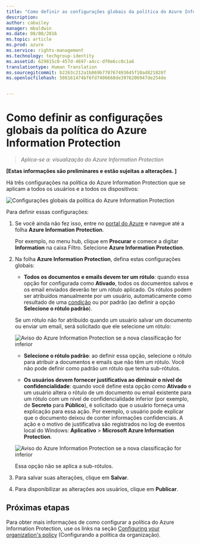 ```yaml
---
title: "Como definir as configurações globais da política do Azure Information Protection | Azure Rights Management"
description: 
author: cabailey
manager: mbaldwin
ms.date: 08/08/2016
ms.topic: article
ms.prod: azure
ms.service: rights-management
ms.technology: techgroup-identity
ms.assetid: 629815c0-457d-4697-a4cc-df0e6cc0c1a6
translationtype: Human Translation
ms.sourcegitcommit: b2263c212a1b869b778767493645f10ad821828f
ms.openlocfilehash: 508161474bf6fd7406668de3976206947de254de


---
```


# Como definir as configurações globais da política do Azure Information Protection

>*Aplica-se a: visualização do Azure Information Protection*

**[Estas informações são preliminares e estão sujeitas a alterações. ]**

Há três configurações na política do Azure Information Protection que se aplicam a todos os usuários e a todos os dispositivos:

![Configurações globais da política do Azure Information Protection](../media/info-protect-policy-settings.png)


Para definir essas configurações:

1. Se você ainda não fez isso, entre no [portal do Azure](https://portal.azure.com) e navegue até a folha **Azure Information Protection**. 
    
    Por exemplo, no menu hub, clique em **Procurar** e comece a digitar **Information** na caixa Filtro. Selecione **Azure Information Protection**.

2. Na folha **Azure Information Protection**, defina estas configurações globais:

    - **Todos os documentos e emails devem ter um rótulo**: quando essa opção for configurada como **Ativado**, todos os documentos salvos e os email enviados deverão ter um rótulo aplicado. Os rótulos podem ser atribuídos manualmente por um usuário, automaticamente como resultado de uma [condição](configure-policy-classification.md) ou por padrão (ao definir a opção **Selecione o rótulo padrão**). 

    Se um rótulo não for atribuído quando um usuário salvar um documento ou enviar um email, será solicitado que ele selecione um rótulo:

    ![Aviso do Azure Information Protection se a nova classificação for inferior](../media/info-protect-enforce-label.png)

    - **Selecione o rótulo padrão**: ao definir essa opção, selecione o rótulo para atribuir a documentos e emails que não têm um rótulo. Você não pode definir como padrão um rótulo que tenha sub-rótulos. 

    - **Os usuários devem fornecer justificativa ao diminuir o nível de confidencialidade**: quando você define esta opção como **Ativado** e um usuário altera o rótulo de um documento ou email existente para um rótulo com um nível de confidencialidade inferior (por exemplo, de **Secreto** para **Público**), é solicitado que o usuário forneça uma explicação para essa ação. Por exemplo, o usuário pode explicar que o documento deixou de conter informações confidenciais. A ação e o motivo de justificativa são registrados no log de eventos local do Windows: **Aplicativo** > **Microsoft Azure Information Protection**.  

    ![Aviso do Azure Information Protection se a nova classificação for inferior](../media/info-protect-lower-justification.png)

    Essa opção não se aplica a sub-rótulos.

3. Para salvar suas alterações, clique em **Salvar**.

4. Para disponibilizar as alterações aos usuários, clique em **Publicar**.

## Próximas etapas

Para obter mais informações de como configurar a política do Azure Information Protection, use os links na seção [Configuring your organization's policy](configure-policy.md#configuring-your-organization-s-policy) (Configurando a política da organização).  












<!--HONumber=Aug16_HO2-->



